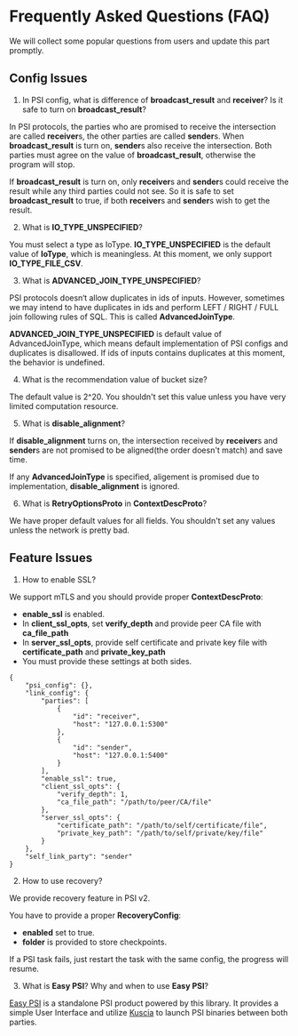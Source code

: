 # Frequently Asked Questions (FAQ)

We will collect some popular questions from users and update this part promptly.

## Config Issues

1. In PSI config, what is difference of **broadcast_result** and **receiver**? Is it safe to turn on **broadcast_result**?

In PSI protocols, the parties who are promised to receive the intersection are called **receiver**s, the other parties are called **sender**s.
When **broadcast_result** is turn on, **sender**s also receive the intersection. Both parties must agree on the value of **broadcast_result**, otherwise the program will stop.

If **broadcast_result** is turn on, only **receiver**s and **sender**s could receive the result while any third parties could not see. So it is safe to set **broadcast_result** to true, if both **receiver**s and **sender**s wish to get the result.

2. What is **IO_TYPE_UNSPECIFIED**?

You must select a type as IoType. **IO_TYPE_UNSPECIFIED** is the default value of **IoType**, which is meaningless. At this moment, we only support **IO_TYPE_FILE_CSV**.

3. What is **ADVANCED_JOIN_TYPE_UNSPECIFIED**?

PSI protocols doesn‘t allow duplicates in ids of inputs. However, sometimes we may intend to have duplicates in ids and perform LEFT / RIGHT / FULL join following rules of SQL. This is called **AdvancedJoinType**.

**ADVANCED_JOIN_TYPE_UNSPECIFIED** is default value of AdvancedJoinType, which means default implementation of PSI configs and duplicates is disallowed. If ids of inputs contains duplicates at this moment, the behavior is undefined.

4. What is the recommendation value of bucket size?

The default value is 2^20. You shouldn't set this value unless you have very limited computation resource.

5. What is **disable_alignment**?

If **disable_alignment** turns on, the intersection received by **receiver**s and **sender**s are not promised to be aligned(the order doesn't match) and save time.

If any **AdvancedJoinType** is specified, aligement is promised due to implementation, **disable_alignment** is ignored.

6. What is **RetryOptionsProto** in **ContextDescProto**?

We have proper default values for all fields. You shouldn't set any values unless the network is pretty bad.

## Feature Issues

1. How to enable SSL?

We support mTLS and you should provide proper **ContextDescProto**:

- **enable_ssl** is enabled.
- In **client_ssl_opts**, set **verify_depth** and provide peer CA file with **ca_file_path**
- In **server_ssl_opts**, provide self certificate and private key file with **certificate_path** and **private_key_path**
- You must provide these settings at both sides.

```
{
    "psi_config": {},
    "link_config": {
        "parties": [
            {
                "id": "receiver",
                "host": "127.0.0.1:5300"
            },
            {
                "id": "sender",
                "host": "127.0.0.1:5400"
            }
        ],
        "enable_ssl": true,
        "client_ssl_opts": {
            "verify_depth": 1,
            "ca_file_path": "/path/to/peer/CA/file"
        },
        "server_ssl_opts": {
            "certificate_path": "/path/to/self/certificate/file",
            "private_key_path": "/path/to/self/private/key/file"
        }
    },
    "self_link_party": "sender"
}
```

2. How to use recovery?

We provide recovery feature in PSI v2.

You have to provide a proper **RecoveryConfig**:

- **enabled** set to true.
- **folder** is provided to store checkpoints.

If a PSI task fails, just restart the task with the same config, the progress will resume.

3. What is **Easy PSI**? Why and when to use **Easy PSI**?

[Easy PSI](https://www.secretflow.org.cn/docs/quickstart/easy-psi) is a standalone PSI product powered by this library. It provides a simple User Interface and utilize [Kuscia](https://www.secretflow.org.cn/docs/kuscia) to launch PSI binaries between both parties.
